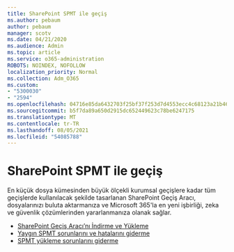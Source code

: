 ```yaml
---
title: SharePoint SPMT ile geçiş
ms.author: pebaum
author: pebaum
manager: scotv
ms.date: 04/21/2020
ms.audience: Admin
ms.topic: article
ms.service: o365-administration
ROBOTS: NOINDEX, NOFOLLOW
localization_priority: Normal
ms.collection: Adm_O365
ms.custom:
- "5300030"
- "2594"
ms.openlocfilehash: 04716e85da6432703f25bf37f253d7d4553ecc4c68123a21b46fbb4501bccf2d
ms.sourcegitcommit: b5f7da89a650d2915dc652449623c78be6247175
ms.translationtype: MT
ms.contentlocale: tr-TR
ms.lasthandoff: 08/05/2021
ms.locfileid: "54085788"
---
```

# <a name="sharepoint-migration-with-spmt"></a>SharePoint SPMT ile geçiş

En küçük dosya kümesinden büyük ölçekli kurumsal geçişlere kadar tüm geçişlerde kullanılacak şekilde tasarlanan SharePoint Geçiş Aracı, dosyalarınızı buluta aktarmanıza ve Microsoft 365'la en yeni işbirliği, zeka ve güvenlik çözümlerinden yararlanmanıza olanak sağlar.

- [SharePoint Geçiş Aracı’nı İndirme ve Yükleme](https://docs.microsoft.com/sharepointmigration/introducing-the-sharepoint-migration-tool)
- [Yaygın SPMT sorunlarını ve hatalarını giderme](https://docs.microsoft.com/sharepointmigration/troubleshooting-common-spmt-issues)
- [SPMT yükleme sorunlarını giderme](https://docs.microsoft.com/sharepointmigration/spmt-install-issues#troubleshooting-spmt-installation-issues)
